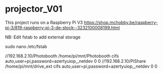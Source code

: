 # projector_V01

This project runs on a Raspberry Pi V3
https://shop.mchobby.be/raspberry-pi-3/819-raspberry-pi-3-de-stock--3232100008199.html


NB:
Edit fstab to add external storage

sudo nano /etc/fstab

//192.168.2.10/Photobooth       /home/pi/mnt/Photobooth cifs    auto,user=pi,password=azertyuiop,_netdev        0       0
//192.168.2.10/PiShare          /home/pi/mnt/drive_ext  cifs    auto,user=pi,password=azertyuiop,_netdev        0       0
